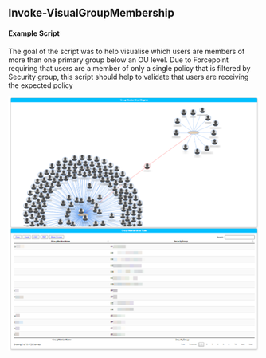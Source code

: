 ## Invoke-VisualGroupMembership

#### Example Script

The goal of the script was to help visualise which users are members of more than one primary group below an OU level. 
Due to Forcepoint requiring that users are a member of only a single policy that is filtered by Security group, this script should help to validate that users are receiving the expected policy

![Example](images/example.png)
